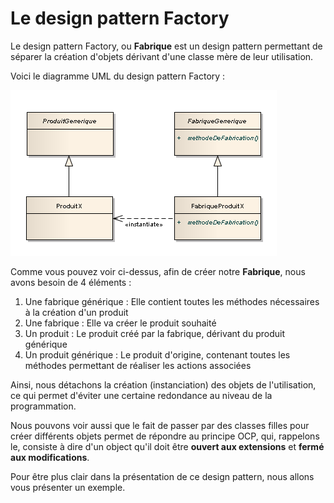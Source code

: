 # Le design pattern Factory

Le design pattern Factory, ou **Fabrique** est un design pattern permettant de séparer la création d'objets dérivant d'une classe mère de leur utilisation.

Voici le diagramme UML du design pattern Factory :

![Diag_design](Design_pattern_fabrique.png)

Comme vous pouvez voir ci-dessus, afin de créer notre **Fabrique**, nous avons besoin de 4 éléments : 
1. Une fabrique générique : Elle contient toutes les méthodes nécessaires à la création d'un produit
2. Une fabrique : Elle va créer le produit souhaité
3. Un produit : Le produit créé par la fabrique, dérivant du produit générique
4. Un produit générique : Le produit d'origine, contenant toutes les méthodes permettant de réaliser les actions associées

Ainsi, nous détachons la création (instanciation) des objets de l'utilisation, ce qui permet d'éviter une certaine redondance au niveau de la programmation.

Nous pouvons voir aussi que le fait de passer par des classes filles pour créer différents objets permet de répondre au principe OCP, qui, rappelons le, consiste à dire d'un object qu'il doit être **ouvert aux extensions** et **fermé aux modifications**.

Pour être plus clair dans la présentation de ce design pattern, nous allons vous présenter un exemple.
